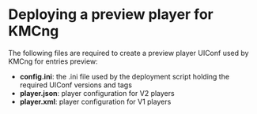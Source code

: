 # Deploying a preview player for KMCng

The following files are required to create a preview player UIConf used by KMCng for entries preview:

- **config.ini**: the .ini file used by the deployment script holding the required UIConf versions and tags
- **player.json**: player configuration for V2 players
- **player.xml**: player configuration for V1 players
